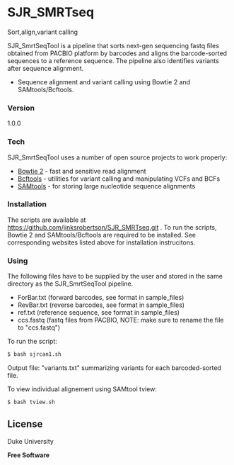 # SJR_SMRTseq
Sort,align,variant calling

SJR_SmrtSeqTool is a pipeline that sorts next-gen sequencing fastq files obtained from PACBIO platform by barcodes and aligns the barcode-sorted sequences to a reference sequence. The pipeline also identifies variants after sequence alignment.

  - Sequence alignment and variant calling using Bowtie 2 and SAMtools/Bcftools.

### Version
1.0.0

### Tech

SJR_SmrtSeqTool uses a number of open source projects to work properly:

* [Bowtie 2] - fast and sensitive read alignment
* [Bcftools] -  utilities for variant calling and manipulating VCFs and BCFs
* [SAMtools] - for storing large nucleotide sequence alignments

### Installation
The scripts are available at https://github.com/jinksrobertson/SJR_SMRTseq.git . To run the scripts, Bowtie 2 and SAMtools/Bcftools are required to be installed. See corresponding websites listed above for installation instrucitons.


### Using
The following files have to be supplied by the user and stored in the same directory as the SJR_SmrtSeqTool pipeline.
* ForBar.txt (forward barcodes, see format in sample_files)
* RevBar.txt (reverse barcodes, see format in sample_files)
* ref.txt (reference sequence, see format in sample_files)
* ccs.fastq (fastq files from PACBIO, NOTE: make sure to rename the file to "ccs.fastq")

To run the script:
```sh
$ bash sjrcan1.sh
```
Output file: "variants.txt" summarizing variants for each barcoded-sorted file.

To view individual alignement using SAMtool tview:
```sh
$ bash tview.sh
```


License
----

Duke University


**Free Software**

[SAMtools]:http://samtools.sourceforge.net
[Bcftools]:http://samtools.github.io/bcftools/
[Bowtie 2]:http://bowtie-bio.sourceforge.net/bowtie2/index.shtml



